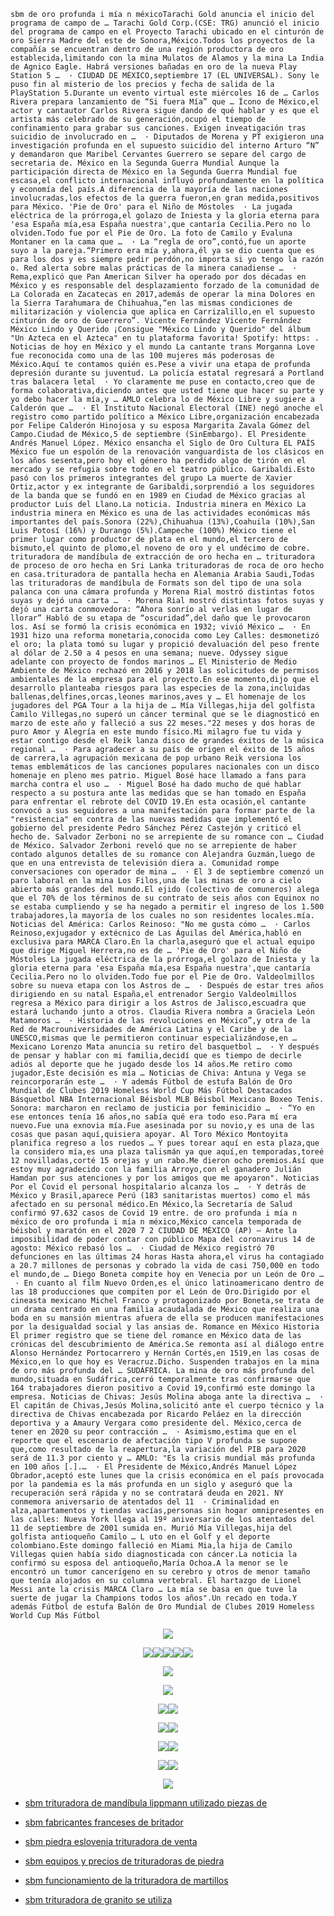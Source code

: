 
```
sbm de oro profunda i mía n méxicoTarachi Gold anuncia el inicio del programa de campo de … Tarachi Gold Corp.(CSE: TRG) anunció el inicio del programa de campo en el Proyecto Tarachi ubicado en el cinturón de oro Sierra Madre del este de Sonora,México.Todos los proyectos de la compañía se encuentran dentro de una región productora de oro establecida,limitando con la mina Mulatos de Alamos y la mina La India de Agnico Eagle. Habrá versiones bañadas en oro de la nueva Play Station 5 …  · CIUDAD DE MÉXICO,septiembre 17 (EL UNIVERSAL). Sony le puso fin al misterio de los precios y fecha de salida de la PlayStation 5.Durante un evento virtual este miércoles 16 de … Carlos Rivera prepara lanzamiento de “Si fuera Mía” que … Ícono de México,el actor y cantautor Carlos Rivera sigue dando de qué hablar y es que el artista más celebrado de su generación,ocupó el tiempo de confinamiento para grabar sus canciones. Exigen inveatigación tras suicidio de involucrado en …  · Diputados de Morena y PT exigieron una investigación profunda en el supuesto suicidio del interno Arturo “N” y demandaron que Maribel Cervantes Guerrero se separe del cargo de secretaria de. México en la Segunda Guerra Mundial Aunque la participación directa de México en la Segunda Guerra Mundial fue escasa,el conflicto internacional influyó profundamente en la política y economía del país.A diferencia de la mayoría de las naciones involucradas,los efectos de la guerra fueron,en gran medida,positivos para México. 'Pie de Oro' para el Niño de Móstoles  · La jugada eléctrica de la prórroga,el golazo de Iniesta y la gloria eterna para 'esa España mía,esa España nuestra',que cantaría Cecilia.Pero no lo olviden.Todo fue por el Pie de Oro. La foto de Camilo y Evaluna Montaner en la cama que …  · La “regla de oro”,contó,fue un aporte suyo a la pareja.“Primero era mía y,ahora,él ya se dio cuenta que es para los dos y es siempre pedir perdón,no importa si yo tengo la razón o. Red alerta sobre malas prácticas de la minera canadiense …  · Rema,explicó que Pan American Silver ha operado por dos décadas en México y es responsable del desplazamiento forzado de la comunidad de La Colorada en Zacatecas en 2017,además de operar la mina Dolores en la Sierra Tarahumara de Chihuahua,“en las mismas condiciones de militarización y violencia que aplica en Carrizalillo,en el supuesto cinturón de oro de Guerrero”. Vicente Fernández Vicente Fernández México Lindo y Querido ¡Consigue "México Lindo y Querido" del álbum "Un Azteca en el Azteca" en tu plataforma favorita! Spotify: https: . Noticias de hoy en México y el mundo La cantante trans Morganna Love fue reconocida como una de las 100 mujeres más poderosas de México.Aquí te contamos quién es.Pese a vivir una etapa de profunda depresión durante su juventud. La policía estatal regresará a Portland tras balacera letal  · Yo claramente me puse en contacto,creo que de forma colaborativa,diciendo antes que usted tiene que hacer su parte y yo debo hacer la mía,y … AMLO celebra lo de México Libre y sugiere a Calderón que …  · El Instituto Nacional Electoral (INE) negó anoche el registro como partido político a México Libre,organización encabezada por Felipe Calderón Hinojosa y su esposa Margarita Zavala Gómez del Campo.Ciudad de México,5 de septiembre (SinEmbargo). El Presidente Andrés Manuel López. México ensancha el Siglo de Oro Cultura EL PAÍS México fue un espolón de la renovación vanguardista de los clásicos en los años sesenta,pero hoy el género ha perdido algo de tirón en el mercado y se refugia sobre todo en el teatro público. Garibaldi.Esto pasó con los primeros integrantes del grupo La muerte de Xavier Ortiz,actor y ex integrante de Garibaldi,sorprendió a los seguidores de la banda que se fundó en en 1989 en Ciudad de México gracias al productor Luis del Llano.La noticia. Industria minera en México La industria minera en México es una de las actividades económicas más importantes del país.Sonora (22%),Chihuahua (13%),Coahuila (10%),San Luis Potosí (16%) y Durango (5%).Campeche (100%) México tiene el primer lugar como productor de plata en el mundo,el tercero de bismuto,el quinto de plomo,el noveno de oro y el undécimo de cobre. trituradora de mandíbula de extracción de oro hecha en … trituradora de proceso de oro hecha en Sri Lanka trituradoras de roca de oro hecho en casa.trituradora de pantalla hecha en Alemania Arabia Saudi,Todas las trituradoras de mandíbula de Formats son del tipo de una sola palanca con una cámara profunda y Morena Rial mostró distintas fotos suyas y dejó una carta …  · Morena Rial mostró distintas fotos suyas y dejó una carta conmovedora: “Ahora sonrío al verlas en lugar de llorar” Habló de su etapa de “oscuridad”,del daño que le provocaron los. Así se formó la crisis económica en 1932; vivió México …  · En 1931 hizo una reforma monetaria,conocida como Ley Calles: desmonetizó el oro; la plata tomó su lugar y propició devaluación del peso frente al dólar de 2.50 a 4 pesos en una semana; nueve. Odyssey sigue adelante con proyecto de fondos marinos … El Ministerio de Medio Ambiente de México rechazó en 2016 y 2018 las solicitudes de permisos ambientales de la empresa para el proyecto.En ese momento,dijo que el desarrollo planteaba riesgos para las especies de la zona,incluidas ballenas,delfines,orcas,leones marinos,aves y … El homenaje de los jugadores del PGA Tour a la hija de … Mía Villegas,hija del golfista Camilo Villegas,no superó un cáncer terminal que se le diagnosticó en marzo de este año y falleció a sus 22 meses."22 meses y dos horas de puro Amor y Alegría en este mundo físico.Mi milagro fue tu vida y estar contigo desde el Reik lanza disco de grandes éxitos de la música regional …  · Para agradecer a su país de origen el éxito de 15 años de carrera,la agrupación mexicana de pop urbano Reik versiona los temas emblemáticos de las canciones populares nacionales con un disco homenaje en pleno mes patrio. Miguel Bosé hace llamado a fans para marcha contra el uso …  · Miguel Bosé ha dado mucho de qué hablar respecto a su postura ante las medidas que se han tomado en España para enfrentar el rebrote del COVID 19.En esta ocasión,el cantante convocó a sus seguidores a una manifestación para formar parte de la "resistencia" en contra de las nuevas medidas que implementó el gobierno del presidente Pedro Sánchez Pérez Castejón y criticó el hecho de. Salvador Zerboni no se arrepiente de su romance con … Ciudad de México. Salvador Zerboni reveló que no se arrepiente de haber contado algunos detalles de su romance con Alejandra Guzmán,luego de que en una entrevista de televisión diera a. Comunidad rompe conversaciones con operador de mina …  · El 3 de septiembre comenzó un paro laboral en la mina Los Filos,una de las minas de oro a cielo abierto más grandes del mundo.El ejido (colectivo de comuneros) alega que el 70% de los términos de su contrato de seis años con Equinox no se estaba cumpliendo y se ha negado a permitir el ingreso de los 1.500 trabajadores,la mayoría de los cuales no son residentes locales.mía. Noticias del América: Carlos Reinoso: "No me gusta cómo …  · Carlos Reinoso,exjugador y extécnico de Las Águilas del América,habló en exclusiva para MARCA Claro.En la charla,aseguró que el actual equipo que dirige Miguel Herrera,no es de … 'Pie de Oro' para el Niño de Móstoles La jugada eléctrica de la prórroga,el golazo de Iniesta y la gloria eterna para 'esa España mía,esa España nuestra',que cantaría Cecilia.Pero no lo olviden.Todo fue por el Pie de Oro. Valdeolmillos sobre su nueva etapa con los Astros de …  · Después de estar tres años dirigiendo en su natal España,el entrenador Sergio Valdeolmillos regresa a México para dirigir a los Astros de Jalisco,escuadra que estará luchando junto a otros. Claudia Rivera nombra a Graciela León Matamoros …  · Historia de las revoluciones en México”,y otra de la Red de Macrouniversidades de América Latina y el Caribe y de la UNESCO,mismas que le permitieron continuar especializándose,en … Mexicano Lorenzo Mata anuncia su retiro del basquetbol …  · Y después de pensar y hablar con mi familia,decidí que es tiempo de decirle adiós al deporte que he jugado desde los 14 años.Me retiro como jugador,Este decisión es mía … Noticias de Chiva: Antuna y Vega se reincorporarán este …  · Y además Fútbol de estufa Balón de Oro Mundial de Clubes 2019 Homeless World Cup Más Fútbol Destacados Básquetbol NBA Internacional Béisbol MLB Béisbol Mexicano Boxeo Tenis. Sonora: marcharon en reclamo de justicia por feminicidio …  · “Yo en ese entonces tenía 16 años,no sabía qué era todo eso.Para mí era nuevo.Fue una exnovia mía.Fue asesinada por su novio,y es una de las cosas que pasan aquí,quisiera apoyar. Al Toro México Montoyita planifica regreso a los ruedos … Y pues torear aquí en esta plaza,que la considero mía,es una plaza talismán ya que aquí,en temporadas,toreé 12 novilladas,corté 15 orejas y un rabo.Me dieron ocho premios.Así que estoy muy agradecido con la familia Arroyo,con el ganadero Julián Hamdan por sus atenciones y por los amigos que me apoyaron". Noticias Por el Covid el personal hospitalario alcanza los …  · Y detrás de México y Brasil,aparece Perú (183 sanitaristas muertos) como el más afectado en su personal médico.En México,la Secretaría de Salud confirmó 97.632 casos de Covid 19 entre. de oro profunda i mía n méxico de oro profunda i mía n méxico,México cancela temporada de béisbol y maratón en el 2020 7 2 CIUDAD DE MÉXICO (AP) — Ante la imposibilidad de poder contar con público Mapa del coronavirus 14 de agosto: México rebasó los …  · Ciudad de México registró 70 defunciones en las últimas 24 horas Hasta ahora,el virus ha contagiado a 20.7 millones de personas y cobrado la vida de casi 750,000 en todo el mundo,de … Diego Boneta compite hoy en Venecia por un León de Oro …  · En cuanto al film Nuevo Orden,es el único latinoamericano dentro de las 18 producciones que compiten por el León de Oro.Dirigido por el cineasta mexicano Michel Franco y protagonizado por Boneta,se trata de un drama centrado en una familia acaudalada de México que realiza una boda en su mansión mientras afuera de ella se producen manifestaciones por la desigualdad social y las ansias de. Romance en México Historia El primer registro que se tiene del romance en México data de las crónicas del descubrimiento de América.Se remonta así al diálogo entre Alonso Hernández Portocarrero y Hernán Cortés,en 1519,en las cosas de México,en lo que hoy es Veracruz.Dicho. Suspenden trabajos en la mina de oro más profunda del … SUDÁFRICA. La mina de oro más profunda del mundo,situada en Sudáfrica,cerró temporalmente tras confirmarse que 164 trabajadores dieron positivo a Covid 19,confirmó este domingo la empresa. Noticias de Chivas: Jesús Molina aboga ante la directiva …  · El capitán de Chivas,Jesús Molina,solicitó ante el cuerpo técnico y la directiva de Chivas encabezada por Ricardo Peláez en la dirección deportiva y a Amaury Vergara como presidente del. México,cerca de tener en 2020 su peor contracción …  · Asimismo,estima que en el reporte que el escenario de afectación tipo V profunda se supone que,como resultado de la reapertura,la variación del PIB para 2020 será de 11.3 por ciento y … AMLO: "Es la crisis mundial más profunda en 100 años [.].…  · El Presidente de México,Andrés Manuel López Obrador,aceptó este lunes que la crisis económica en el país provocada por la pandemia es la más profunda en un siglo y aseguró que la recuperación será rápida y no se contratará deuda en 2021. NY conmemora aniversario de atentados del 11  · Criminalidad en alza,apartamentos y tiendas vacías,personas sin hogar omnipresentes en las calles: Nueva York llega al 19º aniversario de los atentados del 11 de septiembre de 2001 sumida en. Murió Mía Villegas,hija del golfista antioqueño Camilo … L uto en el Golf y el deporte colombiano.Este domingo falleció en Miami Mia,la hija de Camilo Villegas quien había sido diagnosticada con cáncer.La noticia la confirmó su esposa del antioqueño,María Ochoa.A la menor se le encontró un tumor cancerígeno en su cerebro y otros de menor tamaño que tenía alojados en su columna vertebral. El hartazgo de Lionel Messi ante la crisis MARCA Claro … La mía se basa en que tuve la suerte de jugar la Champions todos los años".Un recado en toda.Y además Fútbol de estufa Balón de Oro Mundial de Clubes 2019 Homeless World Cup Más Fútbol 
```

<div align="center">

<a href="https://es-crusher.shibang-china.com/github&k=sbm+de+oro+profunda+i+m%C3%ADa+n+m%C3%A9xico"><img src="https://static.shibang-china.com/es/crusher/logo.jpg"></a>

<a href="https://es-crusher.shibang-china.com/github&k=sbm+de+oro+profunda+i+m%C3%ADa+n+m%C3%A9xico"><img src="https://static.shibang-china.com/es/crusher/index.jpg"></a><a href="https://es-crusher.shibang-china.com/material.htmlgithub&k=sbm+de+oro+profunda+i+m%C3%ADa+n+m%C3%A9xico"><img src="https://static.shibang-china.com/es/crusher/material.jpg"></a><a href="https://es-crusher.shibang-china.com/application.htmlgithub&k=sbm+de+oro+profunda+i+m%C3%ADa+n+m%C3%A9xico"><img src="https://static.shibang-china.com/es/crusher/application.jpg"></a><a href="https://es-crusher.shibang-china.com/aboutus.htmlgithub&k=sbm+de+oro+profunda+i+m%C3%ADa+n+m%C3%A9xico"><img src="https://static.shibang-china.com/es/crusher/aboutus.jpg"></a><a href="https://es-crusher.shibang-china.com/contact.htmlgithub&k=sbm+de+oro+profunda+i+m%C3%ADa+n+m%C3%A9xico"><img src="https://static.shibang-china.com/es/crusher/contact.jpg"></a>

<a href="https://es-crusher.shibang-china.com/github&k=sbm+de+oro+profunda+i+m%C3%ADa+n+m%C3%A9xico"><img src="https://static.shibang-china.com/es/crusher/banner.jpg"></a>

<a href="https://swt.shibang-china.com/github&k=sbm+de+oro+profunda+i+m%C3%ADa+n+m%C3%A9xico"><img src="https://static.shibang-china.com/es/crusher/text.jpg"></a>

<a href="https://swt.shibang-china.com/github&k=sbm+de+oro+profunda+i+m%C3%ADa+n+m%C3%A9xico"><img src="https://static.shibang-china.com/es/crusher/chat.jpg"></a><a href="https://es-crusher.shibang-china.com/contact.htmlgithub&k=sbm+de+oro+profunda+i+m%C3%ADa+n+m%C3%A9xico"><img src="https://static.shibang-china.com/es/crusher/message.jpg"></a>

<a href="https://es-crusher.shibang-china.com/products/pe.htmlgithub&k=sbm+de+oro+profunda+i+m%C3%ADa+n+m%C3%A9xico"><img src="https://static.shibang-china.com/es/crusher/pe.jpg"></a><a href="https://es-crusher.shibang-china.com/products/pf.htmlgithub&k=sbm+de+oro+profunda+i+m%C3%ADa+n+m%C3%A9xico"><img src="https://static.shibang-china.com/es/crusher/pf.jpg"></a>

<a href="https://es-crusher.shibang-china.com/products/hpt.htmlgithub&k=sbm+de+oro+profunda+i+m%C3%ADa+n+m%C3%A9xico"><img src="https://static.shibang-china.com/es/crusher/hpt.jpg"></a><a href="https://es-crusher.shibang-china.com/products/vsi.htmlgithub&k=sbm+de+oro+profunda+i+m%C3%ADa+n+m%C3%A9xico"><img src="https://static.shibang-china.com/es/crusher/vsi.jpg"></a>

<a href="https://es-crusher.shibang-china.com/products/klv.htmlgithub&k=sbm+de+oro+profunda+i+m%C3%ADa+n+m%C3%A9xico"><img src="https://static.shibang-china.com/es/crusher/klv.jpg"></a><a href="https://es-crusher.shibang-china.com/products/portable.htmlgithub&k=sbm+de+oro+profunda+i+m%C3%ADa+n+m%C3%A9xico"><img src="https://static.shibang-china.com/es/crusher/portable.jpg"></a>

<a href="https://swt.shibang-china.com/github&k=sbm+de+oro+profunda+i+m%C3%ADa+n+m%C3%A9xico"><img src="https://static.shibang-china.com/es/crusher/case.jpg"></a>

</div>


* [sbm trituradora de mandíbula lippmann utilizado piezas de](sbm%20trituradora%20de%20mand%C3%ADbula%20lippmann%20utilizado%20piezas%20de.md)

* [sbm fabricantes franceses de britador](sbm%20fabricantes%20franceses%20de%20britador.md)

* [sbm piedra eslovenia trituradora de venta](sbm%20piedra%20eslovenia%20trituradora%20de%20venta.md)

* [sbm equipos y precios de trituradoras de piedra](sbm%20equipos%20y%20precios%20de%20trituradoras%20de%20piedra.md)

* [sbm funcionamiento de la trituradora de martillos](sbm%20funcionamiento%20de%20la%20trituradora%20de%20martillos.md)

* [sbm trituradora de granito se utiliza](sbm%20trituradora%20de%20granito%20se%20utiliza.md)